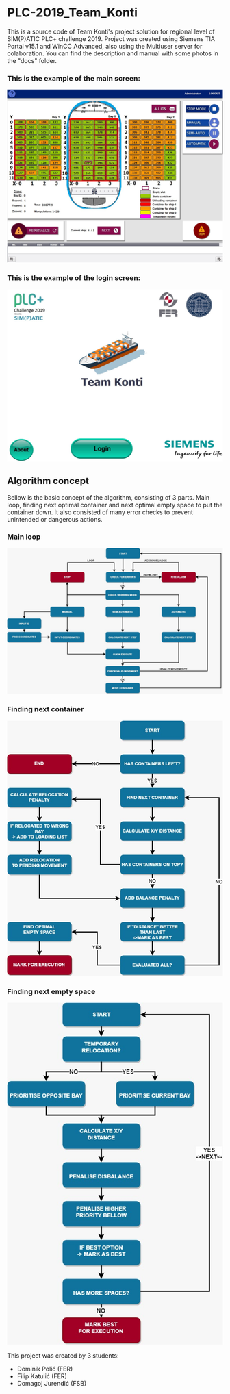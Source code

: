 # PLC-2019_Team_Konti

This is a source code of Team Konti's project solution for regional level of SIM(P)ATIC PLC+ challenge 2019. 
Project was created using Siemens TIA Portal v15.1 and WinCC Advanced, also using the Multiuser server for colaboration.
You can find the description and manual with some photos in the "docs" folder.




### This is the example of the main screen:

![Picture goes here](/docs/images/sample_1.jpg)





### This is the example of the login screen:

![Picture goes here](/docs/images/sample_2.jpg)






## Algorithm concept

Bellow is the basic concept of the algorithm, consisting of 3 parts. Main loop, finding next optimal container and 
next optimal empty space to put the container down. It also consisted of many error checks to prevent unintended or dangerous actions.


### Main loop

![Picture goes here](/docs/images/diagram_main.jpg)



### Finding next container

![Picture goes here](/docs/images/diagram_next_konti.jpg)



### Finding next empty space

![Picture goes here](/docs/images/diagram_next_slot.jpg)





This project was created by 3 students:
 - Dominik Polić (FER)
 - Filip Katulić (FER)
 - Domagoj Jurendić (FSB)
